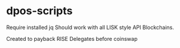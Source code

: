 # dpos-scripts

Require installed jq
Should work with all LISK style API Blockchains.

Created to payback RISE Delegates before coinswap
